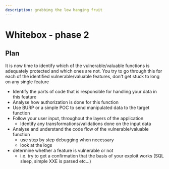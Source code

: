 ```yaml
---
description: grabbing the low hanging fruit
---
```


# Whitebox - phase 2

## Plan

It is now time to identify which of the vulnerable/valuable functions is adequately protected and which ones are not. You try to go through this for each of the identified vulnerable/valuable features, don't get stuck to long on any single feature

* Identify the parts of code that is responsible for handling your data in this feature
* Analyse how authorization is done for this function
* Use BURP or a simple POC to send manipulated data to the target function
* Follow your user input, throughout the layers of the application
  * Identify any transformations/validations done on the input data
* Analyse and understand the code flow of the vulnerable/valuable function
  * use step by step debugging when necessary
  * look at the logs
* determine whether a feature is vulnerable or not
  * i.e. try to get a confirmation that the basis of your exploit works \(SQL sleep, simple XXE is parsed etc...\)

